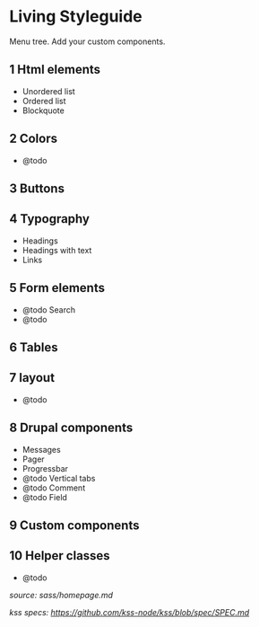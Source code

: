 # Living Styleguide

Menu tree. Add your custom components.

## 1 Html elements
* Unordered list
* Ordered list
* Blockquote

## 2 Colors
* @todo

## 3 Buttons

## 4 Typography
* Headings
* Headings with text
* Links

## 5 Form elements
* @todo Search
* @todo

## 6 Tables

## 7 layout
* @todo

## 8 Drupal components
* Messages
* Pager
* Progressbar
* @todo Vertical tabs
* @todo Comment
* @todo Field

## 9 Custom components

## 10 Helper classes
* @todo

_source: sass/homepage.md_

_kss specs: https://github.com/kss-node/kss/blob/spec/SPEC.md_
